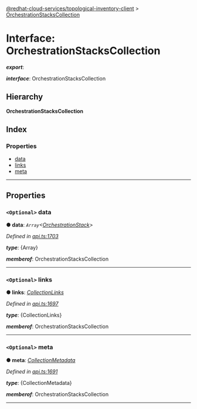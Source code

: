 [@redhat-cloud-services/topological-inventory-client](../README.md) > [OrchestrationStacksCollection](../interfaces/orchestrationstackscollection.md)

# Interface: OrchestrationStacksCollection

*__export__*: 

*__interface__*: OrchestrationStacksCollection

## Hierarchy

**OrchestrationStacksCollection**

## Index

### Properties

* [data](orchestrationstackscollection.md#data)
* [links](orchestrationstackscollection.md#links)
* [meta](orchestrationstackscollection.md#meta)

---

## Properties

<a id="data"></a>

### `<Optional>` data

**● data**: *`Array`<[OrchestrationStack](orchestrationstack.md)>*

*Defined in [api.ts:1703](https://github.com/RedHatInsights/javascript-clients/blob/master/packages/topological-inventory/api.ts#L1703)*

*__type__*: {Array}

*__memberof__*: OrchestrationStacksCollection

___
<a id="links"></a>

### `<Optional>` links

**● links**: *[CollectionLinks](collectionlinks.md)*

*Defined in [api.ts:1697](https://github.com/RedHatInsights/javascript-clients/blob/master/packages/topological-inventory/api.ts#L1697)*

*__type__*: {CollectionLinks}

*__memberof__*: OrchestrationStacksCollection

___
<a id="meta"></a>

### `<Optional>` meta

**● meta**: *[CollectionMetadata](collectionmetadata.md)*

*Defined in [api.ts:1691](https://github.com/RedHatInsights/javascript-clients/blob/master/packages/topological-inventory/api.ts#L1691)*

*__type__*: {CollectionMetadata}

*__memberof__*: OrchestrationStacksCollection

___

